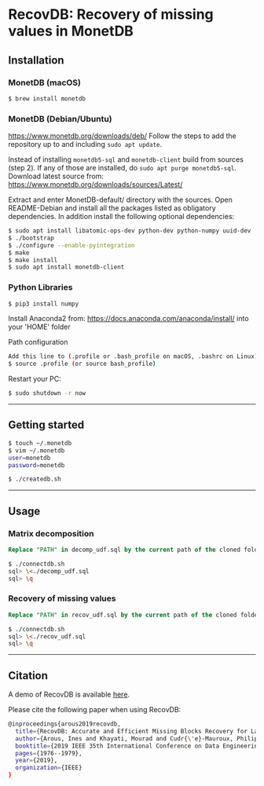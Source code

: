 # RecovDB: Recovery of missing values in MonetDB

## Installation

### MonetDB (macOS)

``` bash 
$ brew install monetdb
```

### MonetDB (Debian/Ubuntu)

https://www.monetdb.org/downloads/deb/
Follow the steps to add the repository up to and including `sudo apt update`.

Instead of installing `monetdb5-sql` and `monetdb-client` build from sources (step 2).
If any of those are installed, do `sudo apt purge monetdb5-sql`.
Download latest source from: https://www.monetdb.org/downloads/sources/Latest/


Extract and enter MonetDB-default/ directory with the sources. Open README-Debian and install all the packages listed as obligatory dependencies. In addition install the following optional dependencies:

``` bash 
$ sudo apt install libatomic-ops-dev python-dev python-numpy uuid-dev
$ ./bootstrap
$ ./configure --enable-pyintegration
$ make
$ make install
$ sudo apt install monetdb-client
```

### Python Libraries

``` bash 
$ pip3 install numpy
```

Install Anaconda2 from: https://docs.anaconda.com/anaconda/install/ into your 'HOME' folder

Path configuration 

``` bash 
Add this line to (.profile or .bash_profile on macOS, .bashrc on Linux): export PYTHONPATH="${PYTHONPATH}:'HOME'/anaconda2/lib/python2.7/site-packages/"
$ source .profile (or source bash_profile)
```
 
Restart your PC:

``` bash 
$ sudo shutdown -r now
```
___

## Getting started


``` bash 
$ touch ~/.monetdb
$ vim ~/.monetdb
user=monetdb
password=monetdb
```


``` bash 
$ ./createdb.sh
```
___

## Usage

### Matrix decomposition


``` sql
Replace "PATH" in decomp_udf.sql by the current path of the cloned folder
```


``` bash
$ ./connectdb.sh
sql> \<./decomp_udf.sql
sql> \q
```

### Recovery of missing values


``` sql
Replace "PATH" in recov_udf.sql by the current path of the cloned folder
```


``` bash
$ ./connectdb.sh
sql> \<./recov_udf.sql
sql> \q
```
___

## Citation
A demo of RecovDB is available [here](http://revival.exascale.info/recovery/recovdb.php).

Please cite the following paper when using RecovDB:
``` bash
@inproceedings{arous2019recovdb,
  title={RecovDB: Accurate and Efficient Missing Blocks Recovery for Large Time Series},
  author={Arous, Ines and Khayati, Mourad and Cudr{\'e}-Mauroux, Philippe and Zhang, Ying and Kersten, Martin and Stalinlov, Svetlin},
  booktitle={2019 IEEE 35th International Conference on Data Engineering (ICDE)},
  pages={1976--1979},
  year={2019},
  organization={IEEE}
}
```
